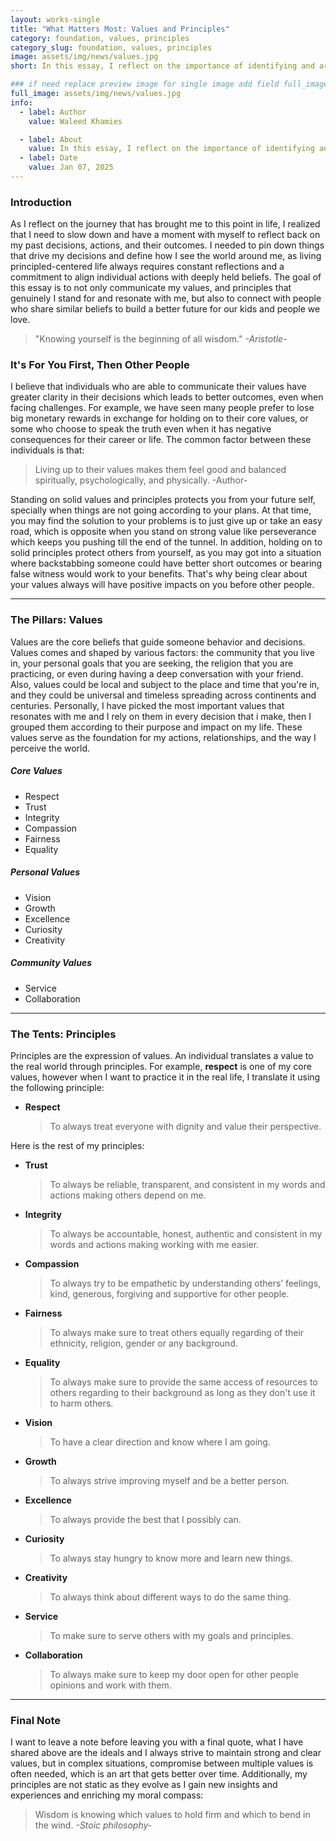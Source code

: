 ```yaml
---
layout: works-single
title: "What Matters Most: Values and Principles"
category: foundation, values, principles
category_slug: foundation, values, principles
image: assets/img/news/values.jpg
short: In this essay, I reflect on the importance of identifying and articulating one's core values and principles. I then share the core values that guide every decision I make.

### if need replace preview image for single image add field full_image, ex:
full_image: assets/img/news/values.jpg
info:
  - label: Author
    value: Waleed Khamies

  - label: About
    value: In this essay, I reflect on the importance of identifying and articulating one's core values and principles. I then share the core values that guide every decision I make.
  - label: Date
    value: Jan 07, 2025
---
```


### Introduction

As I reflect on the journey that has brought me to this point in life, I realized that I need to slow down and have a moment with myself to reflect back on my past decisions, actions, and their outcomes. I needed to pin down things that drive my decisions and define how I see the world around me, as living principled-centered life always requires constant reflections and a commitment to align individual actions with deeply held beliefs. The goal of this essay is to not only communicate my values, and principles that genuinely I stand for and resonate with me, but also to connect with people who share similar beliefs to build a better future for our kids and people we love.



> "Knowing yourself is the beginning of all wisdom."
> <cite>-Aristotle- </cite>



### It's For You First, Then Other People

I believe that individuals who are able to communicate their values have greater clarity in their decisions which leads to better outcomes, even when facing challenges. For example, we have seen many people prefer to lose big monetary rewards in exchange for holding on to their core values, or some who choose to speak the truth even when it has negative consequences for their career or life. The common factor between these individuals is that:

> Living up to their values makes them feel good and balanced spiritually, psychologically, and physically.
> -Author- 



Standing on solid values and principles protects you from your future self, specially when things are not going according to your plans. At that time, you may find the solution to your problems is to just give up or take an easy road, which is opposite when you stand on strong value like perseverance which keeps you pushing till the end of the tunnel. In addition, holding on to solid principles protect others from yourself, as you may got into a situation where backstabbing someone could have better short outcomes or bearing false witness would work to your benefits. That's why being clear about your values always will have positive impacts on you before other people.

---

### The Pillars: Values

Values are the core beliefs that guide someone behavior and decisions. Values comes and shaped by various factors: the community that you live in, your personal goals that you are seeking, the religion that you are practicing, or even during having a deep conversation with your friend. Also, values could be local and subject to the place and time that you're in, and they could be universal and timeless spreading across continents and centuries. Personally, I have picked the most important values that resonates with me and I rely on them in every decision that i make, then I grouped them according to their purpose and impact on my life. These values serve as the foundation for my actions, relationships, and the way I perceive the world. 

##### Core Values

- Respect
- Trust
- Integrity
- Compassion
- Fairness
- Equality

##### Personal Values

- Vision
- Growth
- Excellence
- Curiosity
- Creativity

##### Community Values

- Service
- Collaboration



---

### The Tents: Principles

Principles are the expression of values. An individual translates a value to the real world through principles. For example, **respect** is one of my core values, however when I want to practice it in the real life, I translate it using the following principle:

- **Respect**

  > To always treat everyone with dignity and value their perspective.



Here is the rest of my principles:

- **Trust**

  > To always be reliable, transparent, and consistent in my words and actions making others depend on me.

- **Integrity**

  > To always be accountable, honest, authentic and consistent in my words and actions making working with me easier.

- **Compassion**

  > To always try to be empathetic by understanding others’ feelings, kind, generous, forgiving and supportive for other people.

- **Fairness**

  > To always make sure to treat others equally regarding of their ethnicity, religion, gender or any background.

- **Equality**

  > To always make sure to provide the same access of resources to others regarding to their background as long as they don't use it to harm others.

- **Vision**

  > To have a clear direction and know where I am going.

- **Growth**

  > To always strive improving myself and be a better person.

- **Excellence**

  > To always provide the best that I possibly can.

- **Curiosity**

  > To always stay hungry to know more and learn new things.

- **Creativity**

  > To always think about different ways to do the same thing.

- **Service**

  > To make sure to serve others with my goals and principles.

- **Collaboration**

  > To always make sure to keep my door open for other people opinions and work with them.



---

### Final Note

I want to leave a note before leaving you with a final quote, what I have shared above are the ideals and I always strive to maintain strong and clear values, but in complex situations, compromise between multiple values is often needed, which is an art that gets better over time. Additionally, my principles are not static as they evolve as I gain new insights and experiences and enriching my moral compass:

> Wisdom is knowing which values to hold firm and which to bend in the wind.
>  <cite>-Stoic philosophy-</cite>

